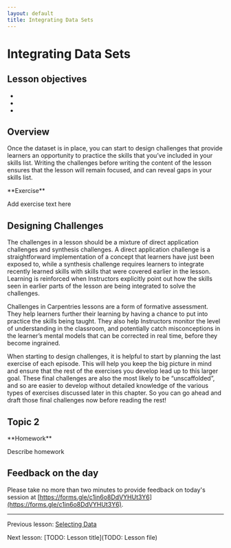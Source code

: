 ```yaml
---
layout: default
title: Integrating Data Sets
---
```


# Integrating Data Sets

## Lesson objectives

+ 
+ 
+ 

## Overview

Once the dataset is in place, you can start to design challenges that provide learners an opportunity to practice the skills that you’ve included in your skills list. Writing the challenges before writing the content of the lesson ensures that the lesson will remain focused, and can reveal gaps in your skills list.

<div class="exercise" markdown="1">
**Exercise**

Add exercise text here
</div>

## Designing Challenges

The challenges in a lesson should be a mixture of direct application challenges and synthesis challenges. A direct application challenge is a straightforward implementation of a concept that learners have just been exposed to, while a synthesis challenge requires learners to integrate recently learned skills with skills that were covered earlier in the lesson. Learning is reinforced when Instructors explicitly point out how the skills seen in earlier parts of the lesson are being integrated to solve the challenges.

Challenges in Carpentries lessons are a form of formative assessment. They help learners further their learning by having a chance to put into practice the skills being taught. They also help Instructors monitor the level of understanding in the classroom, and potentially catch misconceptions in the learner’s mental models that can be corrected in real time, before they become ingrained.

When starting to design challenges, it is helpful to start by planning the last exercise of each episode. This will help you keep the big picture in mind and ensure that the rest of the exercises you develop lead up to this larger goal. These final challenges are also the most likely to be “unscaffolded”, and so are easier to develop without detailed knowledge of the various types of exercises discussed later in this chapter. So you can go ahead and draft those final challenges now before reading the rest!

## Topic 2

<div class="exercise" markdown="1">
**Homework**

Describe homework
</div>

## Feedback on the day

Please take no more than two minutes to provide feedback on today's session at 
[https://forms.gle/c1in6o8DdVYHUt3Y6](https://forms.gle/c1in6o8DdVYHUt3Y6).

***

Previous lesson: [Selecting Data](5-1-selecting-data.md)

Next lesson: [TODO: Lesson title](TODO: Lesson file)
